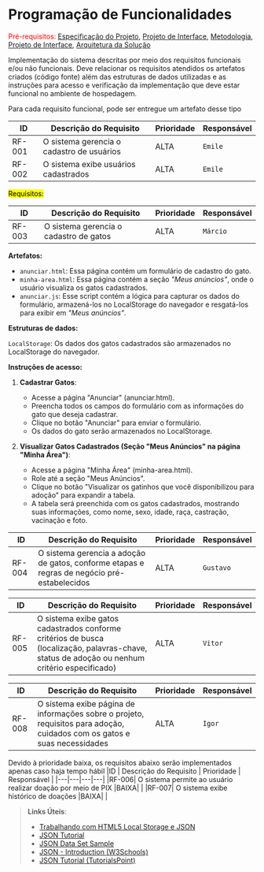 # Programação de Funcionalidades

<span style="color:red">Pré-requisitos: <a href="2-Especificação do Projeto.md"> Especificação do Projeto</a></span>, <a href="3-Projeto de Interface.md"> Projeto de Interface</a>, <a href="4-Metodologia.md"> Metodologia</a>, <a href="3-Projeto de Interface.md"> Projeto de Interface</a>, <a href="5-Arquitetura da Solução.md"> Arquitetura da Solução</a>

Implementação do sistema descritas por meio dos requisitos funcionais e/ou não funcionais. Deve relacionar os requisitos atendidos os artefatos criados (código fonte) além das estruturas de dados utilizadas e as instruções para acesso e verificação da implementação que deve estar funcional no ambiente de hospedagem.

Para cada requisito funcional, pode ser entregue um artefato desse tipo

|ID    | Descrição do Requisito  | Prioridade | Responsável |
|---|---|---|---|
|RF-001|O sistema gerencia o cadastro de usuários	|ALTA| `Emile`|
|RF-002|	O sistema exibe usuários cadastrados     |ALTA| `Emile` |


<mark>Requisitos:</mark>

|ID    | Descrição do Requisito  | Prioridade | Responsável | 
|---|---|---|---|
|RF-003|	O sistema gerencia o cadastro de gatos |ALTA| `Márcio`|

**Artefatos:**

- `anunciar.html`: Essa página contém um formulário de cadastro do gato.
- `minha-area.html`: Essa página contém a seção *"Meus anúncios"*, onde o usuário visualiza os gatos cadastrados.
- `anunciar.js`: Esse script contém a lógica para capturar os dados do formulário, armazená-los no LocalStorage do navegador e resgatá-los para exibir em *"Meus anúncios"*.

**Estruturas de dados:**

`LocalStorage`: Os dados dos gatos cadastrados são armazenados no LocalStorage do navegador.

**Instruções de acesso:**
1. **Cadastrar Gatos**: 
    - Acesse a página "Anunciar" (anunciar.html).
     - Preencha todos os campos do formulário com as informações do gato que deseja cadastrar.
     - Clique no botão "Anunciar" para enviar o formulário.
     - Os dados do gato serão armazenados no LocalStorage.

2. **Visualizar Gatos Cadastrados (Seção "Meus Anúncios" na página "Minha Área")**: 
     - Acesse a página "Minha Área" (minha-area.html).
     - Role até a seção "Meus Anúncios".
     - Clique no botão "Visualizar os gatinhos que você disponibilizou para adoção" para expandir a tabela.
     - A tabela será preenchida com os gatos cadastrados, mostrando suas informações, como nome, sexo, idade, raça, castração, vacinação e foto.

|ID    | Descrição do Requisito  | Prioridade | Responsável |
|---|---|---|---|
|RF-004|	O sistema gerencia a adoção de gatos, conforme etapas e regras de negócio pré-estabelecidos |ALTA|  `Gustavo`|

|ID    | Descrição do Requisito  | Prioridade | Responsável |
|---|---|---|---|
|RF-005|	O sistema exibe gatos cadastrados conforme critérios de busca (localização, palavras-chave, status de adoção ou nenhum critério especificado) |ALTA| `Vitor`|

|ID    | Descrição do Requisito  | Prioridade | Responsável |
|---|---|---|---|
|RF-008| O sistema exibe página de informações sobre o projeto, requisitos para adoção, cuidados com os gatos e suas necessidades |ALTA| `Igor`|

Devido à prioridade baixa, os requisitos abaixo serão implementados apenas caso haja tempo hábil
|ID    | Descrição do Requisito  | Prioridade | Responsável |
|---|---|---|---|
|RF-006|	O sistema permite ao usuário realizar doação por meio de PIX |BAIXA|    |
|RF-007|	O sistema exibe histórico de doações	|BAIXA|  |

> **Links Úteis**:
>
> - [Trabalhando com HTML5 Local Storage e JSON](https://www.devmedia.com.br/trabalhando-com-html5-local-storage-e-json/29045)
> - [JSON Tutorial](https://www.w3resource.com/JSON)
> - [JSON Data Set Sample](https://opensource.adobe.com/Spry/samples/data_region/JSONDataSetSample.html)
> - [JSON - Introduction (W3Schools)](https://www.w3schools.com/js/js_json_intro.asp)
> - [JSON Tutorial (TutorialsPoint)](https://www.tutorialspoint.com/json/index.htm)